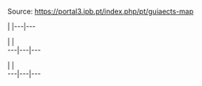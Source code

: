 Source: https://portal3.ipb.pt/index.php/pt/guiaects-map

| |---|---  
  
| |   
---|---|---  
  
| |   
---|---|---  
  
  

  

  
  

